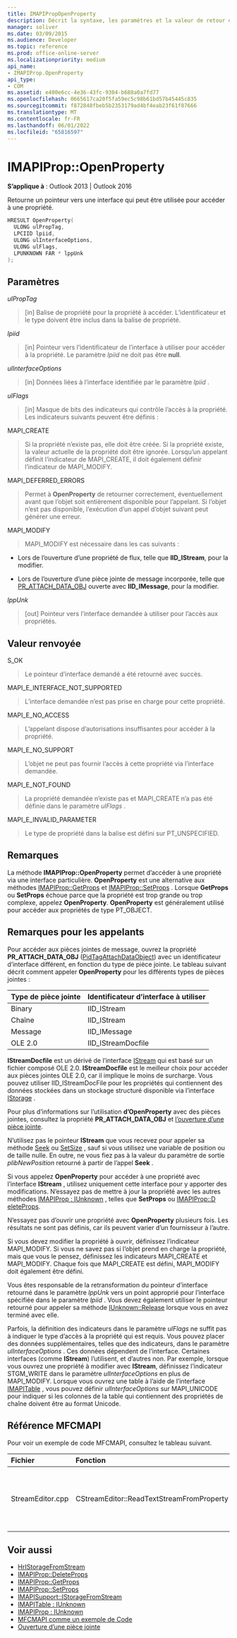 ```yaml
---
title: IMAPIPropOpenProperty
description: Décrit la syntaxe, les paramètres et la valeur de retour d’IMAPIPropOpenProperty, qui retourne un pointeur vers une interface qui peut être utilisée pour accéder à une propriété.
manager: soliver
ms.date: 03/09/2015
ms.audience: Developer
ms.topic: reference
ms.prod: office-online-server
ms.localizationpriority: medium
api_name:
- IMAPIProp.OpenProperty
api_type:
- COM
ms.assetid: e400e6cc-4e36-43fc-9304-b688a0a7fd77
ms.openlocfilehash: 0665617ca20f5fa59ec5c98b61bd57b45445c835
ms.sourcegitcommit: f872848fbeb5b2353179ad4bf4eab23f61f87666
ms.translationtype: MT
ms.contentlocale: fr-FR
ms.lasthandoff: 06/01/2022
ms.locfileid: "65816597"
---
```

# <a name="imapipropopenproperty"></a>IMAPIProp::OpenProperty

**S’applique à** : Outlook 2013 | Outlook 2016 
  
Retourne un pointeur vers une interface qui peut être utilisée pour accéder à une propriété.
  
```cpp
HRESULT OpenProperty(
  ULONG ulPropTag,
  LPCIID lpiid,
  ULONG ulInterfaceOptions,
  ULONG ulFlags,
  LPUNKNOWN FAR * lppUnk
);
```

## <a name="parameters"></a>Paramètres

 _ulPropTag_
  
> [in] Balise de propriété pour la propriété à accéder. L’identificateur et le type doivent être inclus dans la balise de propriété.
    
 _lpiid_
  
> [in] Pointeur vers l’identificateur de l’interface à utiliser pour accéder à la propriété. Le paramètre  _lpiid_ ne doit pas être **null**.
    
 _ulInterfaceOptions_
  
> [in] Données liées à l’interface identifiée par le paramètre  _lpiid_ . 
    
 _ulFlags_
  
> [in] Masque de bits des indicateurs qui contrôle l’accès à la propriété. Les indicateurs suivants peuvent être définis :
    
MAPI_CREATE 
  
> Si la propriété n’existe pas, elle doit être créée. Si la propriété existe, la valeur actuelle de la propriété doit être ignorée. Lorsqu’un appelant définit l’indicateur de MAPI_CREATE, il doit également définir l’indicateur de MAPI_MODIFY.
    
MAPI_DEFERRED_ERRORS 
  
> Permet à **OpenProperty** de retourner correctement, éventuellement avant que l’objet soit entièrement disponible pour l’appelant. Si l’objet n’est pas disponible, l’exécution d’un appel d’objet suivant peut générer une erreur. 
    
MAPI_MODIFY 
  
> MAPI_MODIFY est nécessaire dans les cas suivants :
    
  - Lors de l’ouverture d’une propriété de flux, telle que **IID_IStream**, pour la modifier.
    
  - Lors de l’ouverture d’une pièce jointe de message incorporée, telle que [PR_ATTACH_DATA_OBJ](pidtagattachdataobject-canonical-property.md) ouverte avec **IID_IMessage**, pour la modifier.
    
 _lppUnk_
  
> [out] Pointeur vers l’interface demandée à utiliser pour l’accès aux propriétés.
    
## <a name="return-value"></a>Valeur renvoyée

S_OK 
  
> Le pointeur d’interface demandé a été retourné avec succès.
    
MAPI_E_INTERFACE_NOT_SUPPORTED 
  
> L’interface demandée n’est pas prise en charge pour cette propriété.
    
MAPI_E_NO_ACCESS 
  
> L’appelant dispose d’autorisations insuffisantes pour accéder à la propriété.
    
MAPI_E_NO_SUPPORT 
  
> L’objet ne peut pas fournir l’accès à cette propriété via l’interface demandée.
    
MAPI_E_NOT_FOUND 
  
> La propriété demandée n’existe pas et MAPI_CREATE n’a pas été définie dans le paramètre _ulFlags_ . 
    
MAPI_E_INVALID_PARAMETER 
  
> Le type de propriété dans la balise est défini sur PT_UNSPECIFIED.
    
## <a name="remarks"></a>Remarques

La méthode **IMAPIProp::OpenProperty** permet d’accéder à une propriété via une interface particulière. **OpenProperty** est une alternative aux méthodes [IMAPIProp::GetProps](imapiprop-getprops.md) et [IMAPIProp::SetProps](imapiprop-setprops.md) . Lorsque **GetProps** ou **SetProps** échoue parce que la propriété est trop grande ou trop complexe, appelez **OpenProperty**. **OpenProperty** est généralement utilisé pour accéder aux propriétés de type PT_OBJECT. 
  
## <a name="notes-to-callers"></a>Remarques pour les appelants

Pour accéder aux pièces jointes de message, ouvrez la propriété **PR_ATTACH_DATA_OBJ** ([PidTagAttachDataObject](pidtagattachdataobject-canonical-property.md)) avec un identificateur d’interface différent, en fonction du type de pièce jointe. Le tableau suivant décrit comment appeler **OpenProperty** pour les différents types de pièces jointes : 
  
|**Type de pièce jointe**|**Identificateur d’interface à utiliser**|
|:-----|:-----|
|Binary  <br/> |IID_IStream  <br/> |
|Chaîne  <br/> |IID_IStream  <br/> |
|Message  <br/> |IID_IMessage  <br/> |
|OLE 2.0  <br/> |IID_IStreamDocfile  <br/> |
   
**IStreamDocfile** est un dérivé de l’interface [IStream](https://msdn.microsoft.com/library/aa380034%28VS.85%29.aspx) qui est basé sur un fichier composé OLE 2.0. **IStreamDocfile** est le meilleur choix pour accéder aux pièces jointes OLE 2.0, car il implique le moins de surcharge. Vous pouvez utiliser IID_IStreamDocFile pour les propriétés qui contiennent des données stockées dans un stockage structuré disponible via l’interface [IStorage](https://msdn.microsoft.com/library/aa380015%28VS.85%29.aspx) . 
  
Pour plus d’informations sur l’utilisation **d’OpenProperty** avec des pièces jointes, consultez la propriété **PR_ATTACH_DATA_OBJ** et [l’ouverture d’une pièce jointe](opening-an-attachment.md).
  
N’utilisez pas le pointeur **IStream** que vous recevez pour appeler sa méthode [Seek](https://msdn.microsoft.com/library/aa380043%28v=VS.85%29.aspx) ou [SetSize](https://msdn.microsoft.com/library/aa380044%28v=VS.85%29.aspx) , sauf si vous utilisez une variable de position ou de taille nulle. En outre, ne vous fiez pas à la valeur du paramètre de sortie  _plibNewPosition_ retourné à partir de l’appel **Seek** . 
  
Si vous appelez **OpenProperty** pour accéder à une propriété avec l’interface **IStream** , utilisez uniquement cette interface pour y apporter des modifications. N’essayez pas de mettre à jour la propriété avec les autres méthodes [IMAPIProp : IUnknown](imapipropiunknown.md) , telles que **SetProps** ou [IMAPIProp::D eleteProps](imapiprop-deleteprops.md). 
  
N’essayez pas d’ouvrir une propriété avec **OpenProperty** plusieurs fois. Les résultats ne sont pas définis, car ils peuvent varier d’un fournisseur à l’autre. 
  
Si vous devez modifier la propriété à ouvrir, définissez l’indicateur MAPI_MODIFY. Si vous ne savez pas si l’objet prend en charge la propriété, mais que vous le pensez, définissez les indicateurs MAPI_CREATE et MAPI_MODIFY. Chaque fois que MAPI_CREATE est défini, MAPI_MODIFY doit également être défini.
  
Vous êtes responsable de la retransformation du pointeur d’interface retourné dans le paramètre _lppUnk_ vers un point approprié pour l’interface spécifiée dans le paramètre _lpiid_ . Vous devez également utiliser le pointeur retourné pour appeler sa méthode [IUnknown::Release](https://msdn.microsoft.com/library/ms682317%28v=VS.85%29.aspx) lorsque vous en avez terminé avec elle. 
  
Parfois, la définition des indicateurs dans le paramètre _ulFlags_ ne suffit pas à indiquer le type d’accès à la propriété qui est requis. Vous pouvez placer des données supplémentaires, telles que des indicateurs, dans le paramètre _ulInterfaceOptions_ . Ces données dépendent de l’interface. Certaines interfaces (comme **IStream**) l’utilisent, et d’autres non. Par exemple, lorsque vous ouvrez une propriété à modifier avec **IStream**, définissez l’indicateur STGM_WRITE dans le paramètre _ulInterfaceOptions_ en plus de MAPI_MODIFY. Lorsque vous ouvrez une table à l’aide de l’interface [IMAPITable](imapitableiunknown.md) , vous pouvez définir  _ulInterfaceOptions_ sur MAPI_UNICODE pour indiquer si les colonnes de la table qui contiennent des propriétés de chaîne doivent être au format Unicode. 
  
## <a name="mfcmapi-reference"></a>Référence MFCMAPI

Pour voir un exemple de code MFCMAPI, consultez le tableau suivant.
  
|**Fichier**|**Fonction**|**Commentaire**|
|:-----|:-----|:-----|
|StreamEditor.cpp  <br/> |CStreamEditor::ReadTextStreamFromProperty  <br/> |MFCMAPI utilise la méthode **IMAPIProp::OpenProperty** pour récupérer une interface de flux pour les propriétés binaires et de texte volumineux. |
   
## <a name="see-also"></a>Voir aussi

- [HrIStorageFromStream](hristoragefromstream.md) 
- [IMAPIProp::DeleteProps](imapiprop-deleteprops.md) 
- [IMAPIProp::GetProps](imapiprop-getprops.md)
- [IMAPIProp::SetProps](imapiprop-setprops.md)
- [IMAPISupport::IStorageFromStream](imapisupport-istoragefromstream.md)
- [IMAPITable : IUnknown](imapitableiunknown.md)
- [IMAPIProp : IUnknown](imapipropiunknown.md)
- [MFCMAPI comme un exemple de Code](mfcmapi-as-a-code-sample.md)
- [Ouverture d’une pièce jointe](opening-an-attachment.md)

